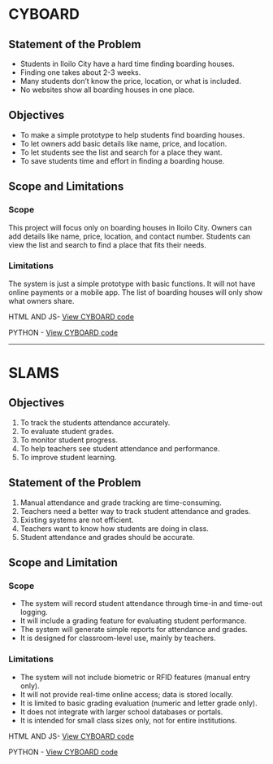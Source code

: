 # CYBOARD

## Statement of the Problem

- Students in Iloilo City have a hard time finding boarding houses.
- Finding one takes about 2-3 weeks.
- Many students don’t know the price, location, or what is included.
- No websites show all boarding houses in one place.

## Objectives

- To make a simple prototype to help students find boarding houses.
- To let owners add basic details like name, price, and location.
- To let students see the list and search for a place they want.
- To save students time and effort in finding a boarding house.

## Scope and Limitations

### Scope

This project will focus only on boarding houses in Iloilo City. Owners can add details like name, price, location, and contact number. Students can view the list and search to find a place that fits their needs.

### Limitations

The system is just a simple prototype with basic functions. It will not have online payments or a mobile app. The list of boarding houses will only show what owners share.

HTML AND JS- [View CYBOARD code](./htmljs/cyboard.html)

PYTHON - [View CYBOARD code](./py/cyboard.py)

---

# SLAMS

## Objectives

1. To track the students attendance accurately.
2. To evaluate student grades.
3. To monitor student progress.
4. To help teachers see student attendance and performance.
5. To improve student learning.

## Statement of the Problem

1. Manual attendance and grade tracking are time-consuming.
2. Teachers need a better way to track student attendance and grades.
3. Existing systems are not efficient.
4. Teachers want to know how students are doing in class.
5. Student attendance and grades should be accurate.

## Scope and Limitation

### Scope

- The system will record student attendance through time-in and time-out logging.
- It will include a grading feature for evaluating student performance.
- The system will generate simple reports for attendance and grades.
- It is designed for classroom-level use, mainly by teachers.

### Limitations

- The system will not include biometric or RFID features (manual entry only).
- It will not provide real-time online access; data is stored locally.
- It is limited to basic grading evaluation (numeric and letter grade only).
- It does not integrate with larger school databases or portals.
- It is intended for small class sizes only, not for entire institutions.

HTML AND JS- [View CYBOARD code](./htmljs/slams.html)

PYTHON - [View CYBOARD code](./py/slams.py)
